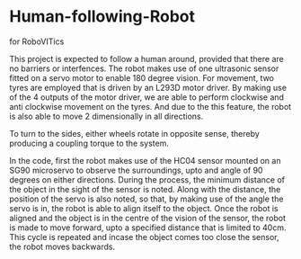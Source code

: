 # Human-following-Robot
for RoboVITics


This project is expected to follow a human around, provided that there are no barriers or interfences. 
The robot makes use of one ultrasonic sensor fitted on a servo motor to enable 180 degree vision. 
For movement, two tyres are employed that is driven by an L293D motor driver. By making use of the 4 outputs of the motor driver, we are able to perform clockwise and anti clockwise movement on the tyres. And due to the this feature, the robot is also able to move 2 dimensionally in all directions. 

To turn to the sides, either wheels rotate in opposite sense, thereby producing a coupling torque to the system. 

In the code, first the robot makes use of the HC04 sensor mounted on an SG90 microservo to observe the surroundings, upto and angle of 90 degrees on either directions.
During the process, the minimum distance of the object in the sight of the sensor is noted. Along with the distance, the position of the servo is also noted, so that, by making use of the angle the servo is in, the robot is able to align itself to the object. Once the robot is aligned and the object is in the centre of the vision of the sensor, the robot is made to move forward, upto a specified distance that is limited to 40cm. This cycle is repeated and incase the object comes too close the sensor, the robot moves backwards.
